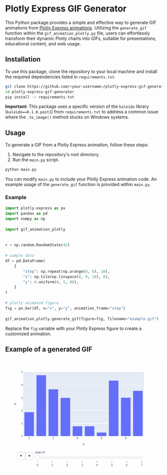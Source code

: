 # Plotly Express GIF Generator

This Python package provides a simple and effective way to generate GIF animations from [Plotly Express animations](https://plotly.com/python/animations/). Utilizing the `generate_gif` function within the `gif_animation_plotly.py` file, users can effortlessly transform their dynamic Plotly charts into GIFs, suitable for presentations, educational content, and web usage.

## Installation

To use this package, clone the repository to your local machine and install the required dependencies listed in `requirements.txt`.

```bash
git clone https://github.com/<your-username>/plotly-express-gif-generator.git
cd plotly-express-gif-generator
pip install -r requirements.txt
```

**Important:** This package uses a specific version of the `kaleido` library (`kaleido==0.1.0.post1`) from `requirements.txt` to address a common issue where the `.to_image()` method stucks on Windows systems.

## Usage

To generate a GIF from a Plotly Express animation, follow these steps:

1. Navigate to the repository's root directory.
2. Run the `main.py` script.

```bash
python main.py
```

You can modify `main.py` to include your Plotly Express animation code. An example usage of the `generate_gif` function is provided within `main.py`.

### Example

```python
import plotly.express as px
import pandas as pd
import numpy as np

import gif_animation_plotly


r = np.random.RandomState(42)

# sample data
df = pd.DataFrame(
    {
        "step": np.repeat(np.arange(0, 8), 10),
        "x": np.tile(np.linspace(0, 9, 10), 8),
        "y": r.uniform(0, 5, 80),
    }
)

# plotly animated figure
fig = px.bar(df, x="x", y="y", animation_frame="step")

gif_animation_plotly.generate_gif(figure=fig, filename="example.gif")
```

Replace the `fig` variable with your Plotly Express figure to create a customized animation.

## Example of a generated GIF

![Your GIF Animation](example.gif)
